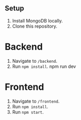 ## Setup
1. Install MongoDB locally.
2. Clone this repository.
   
# Backend
1. Navigate to `/backend`.
2. Run `npm install`.
npm run dev

# Frontend
1. Navigate to `/frontend`.
2. Run `npm install`.
3. Run `npm start`.
